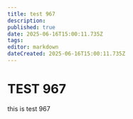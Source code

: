 ```yaml
---
title: test 967
description: 
published: true
date: 2025-06-16T15:00:11.735Z
tags: 
editor: markdown
dateCreated: 2025-06-16T15:00:11.735Z
---
```


# TEST 967
this is test 967
